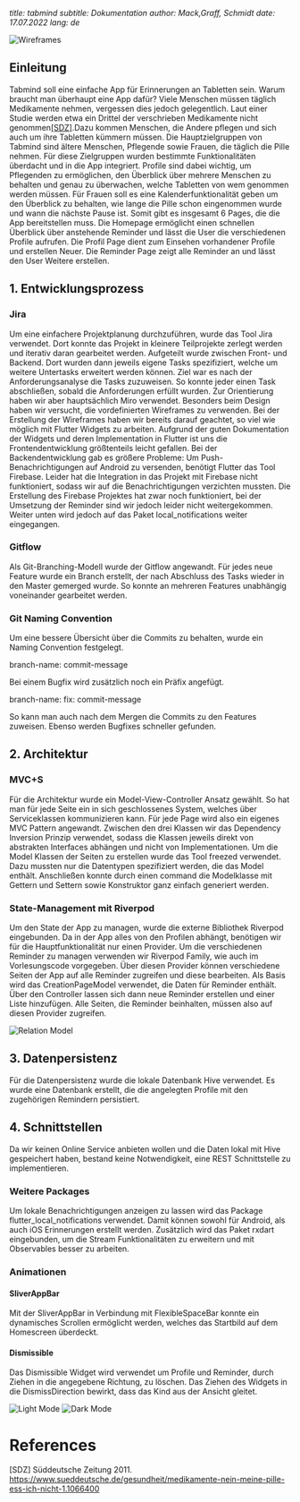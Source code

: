 
*title: tabmind
subtitle: Dokumentation
author: Mack,Graff, Schmidt
date: 17.07.2022
lang: de*

![Wireframes](https://github.com/tobias-mack/tabmind/blob/Local_Notifications%2B%2B/Wireframes.PNG)

## Einleitung
Tabmind soll eine einfache App für Erinnerungen an Tabletten sein. Warum braucht man überhaupt eine App dafür? Viele Menschen müssen täglich Medikamente nehmen, vergessen dies jedoch gelegentlich. Laut einer Studie werden etwa ein Drittel der verschrieben Medikamente nicht genommen[[SDZ]](#1).Dazu kommen Menschen, die Andere pflegen und sich auch um ihre Tabletten kümmern müssen. Die Hauptzielgruppen von Tabmind sind ältere Menschen, Pflegende sowie Frauen, die täglich die Pille nehmen. Für diese Zielgruppen wurden bestimmte Funktionalitäten überdacht und in die App integriert.
Profile sind dabei wichtig, um Pflegenden zu ermöglichen, den Überblick über mehrere Menschen zu behalten und genau zu überwachen, welche Tabletten von wem genommen werden müssen.
Für Frauen soll es eine Kalenderfunktionalität geben um den Überblick zu behalten, wie lange die Pille schon eingenommen wurde und wann die nächste Pause ist.
Somit gibt es insgesamt 6 Pages, die die App bereitstellen muss. Die Homepage ermöglicht einen schnellen Überblick über anstehende Reminder und lässt die User die verschiedenen Profile aufrufen. Die Profil Page dient zum Einsehen vorhandener Profile und erstellen Neuer. Die Reminder Page zeigt alle Reminder an  und lässt den User Weitere erstellen.

## 1. Entwicklungsprozess
### Jira
Um eine einfachere Projektplanung durchzuführen, wurde das Tool Jira verwendet. Dort konnte das Projekt in kleinere Teilprojekte zerlegt werden und iterativ daran gearbeitet werden. Aufgeteilt wurde zwischen Front- und Backend. Dort wurden dann jeweils eigene Tasks spezifiziert, welche um weitere Untertasks erweitert werden können. Ziel war es nach der Anforderungsanalyse die Tasks zuzuweisen. So konnte jeder einen Task abschließen, sobald die Anforderungen erfüllt wurden. Zur Orientierung haben wir aber hauptsächlich Miro verwendet. Besonders beim Design haben wir versucht, die vordefinierten Wireframes zu verwenden. Bei der Erstellung der Wireframes haben wir bereits darauf geachtet, so viel wie möglich mit Flutter Widgets zu arbeiten. Aufgrund der guten Dokumentation der Widgets und deren Implementation in Flutter ist uns die Frontendentwicklung größtenteils leicht gefallen.
Bei der Backendentwicklung gab es größere Probleme: Um Push-Benachrichtigungen auf Android zu versenden, benötigt Flutter das Tool Firebase. Leider hat die Integration in das Projekt mit Firebase nicht funktioniert, sodass wir auf die Benachrichtigungen verzichten mussten. Die Erstellung des Firebase Projektes hat zwar noch funktioniert, bei der Umsetzung der Reminder sind wir jedoch leider nicht weitergekommen. Weiter unten wird jedoch auf das Paket local_notifications weiter eingegangen.
                                                            


### Gitflow
Als Git-Branching-Modell wurde der Gitflow angewandt. Für jedes neue Feature wurde ein Branch erstellt, der nach Abschluss des Tasks wieder in den Master gemerged wurde. So konnte an mehreren Features unabhängig voneinander gearbeitet werden.

### Git Naming Convention
Um eine bessere Übersicht über die Commits zu behalten, wurde ein Naming Convention festgelegt.

branch-name: commit-message

Bei einem Bugfix wird zusätzlich noch ein Präfix angefügt.

branch-name: fix: commit-message

So kann man auch nach dem Mergen die Commits zu den Features zuweisen. Ebenso werden Bugfixes schneller gefunden.




## 2. Architektur
### MVC+S
Für die Architektur wurde ein Model-View-Controller Ansatz gewählt. So hat man für jede Seite ein in sich geschlossenes System, welches über Serviceklassen kommunizieren kann. Für jede Page wird also ein eigenes MVC Pattern angewandt. Zwischen den drei Klassen wir das Dependency Inversion Prinzip verwendet, sodass die Klassen jeweils direkt von abstrakten Interfaces abhängen und nicht von Implementationen. Um die Model Klassen der Seiten zu erstellen wurde das Tool freezed verwendet. Dazu mussten nur die Datentypen spezifiziert werden, die das Model enthält. Anschließen konnte durch einen command die Modelklasse mit Gettern und Settern sowie Konstruktor ganz einfach generiert werden.

### State-Management mit Riverpod
Um den State der App zu managen, wurde die externe Bibliothek Riverpod eingebunden. Da in der App alles von den Profilen abhängt, benötigen wir für die Hauptfunktionalität nur einen Provider. Um die verschiedenen Reminder zu managen verwenden wir Riverpod Family, wie auch im Vorlesungscode vorgegeben. Über diesen Provider können verschiedene Seiten der App auf alle Reminder zugreifen und diese bearbeiten. Als Basis wird das CreationPageModel verwendet, die Daten für Reminder enthält. Über den Controller lassen sich dann neue Reminder erstellen und einer Liste hinzufügen.
Alle Seiten, die Reminder beinhalten, müssen also auf diesen Provider zugreifen.

![Relation Model](https://github.com/tobias-mack/tabmind/blob/Local_Notifications%2B%2B/relation.png)

## 3. Datenpersistenz
Für die Datenpersistenz wurde die lokale Datenbank Hive verwendet. Es wurde eine Datenbank erstellt, die die angelegten Profile mit den zugehörigen Remindern persistiert. 

## 4. Schnittstellen
Da wir keinen Online Service anbieten wollen und die Daten lokal mit Hive gespeichert haben, bestand keine Notwendigkeit, eine REST Schnittstelle zu implementieren.


### Weitere Packages
Um lokale Benachrichtigungen anzeigen zu lassen wird das Package flutter_local_notifications verwendet. Damit können sowohl für Android, als auch iOS Erinnerungen erstellt werden. Zusätzlich wird das Paket rxdart eingebunden, um die Stream Funktionalitäten zu erweitern und mit Observables besser zu arbeiten.

### Animationen

#### SliverAppBar
Mit der SliverAppBar in Verbindung mit FlexibleSpaceBar konnte ein dynamisches Scrollen ermöglicht werden, welches das Startbild auf dem Homescreen überdeckt.

#### Dismissible
Das Dismissible Widget wird verwendet um Profile und Reminder, durch Ziehen in die angegebene Richtung, zu löschen. Das Ziehen des Widgets in die DismissDirection bewirkt, dass das Kind aus der Ansicht gleitet. 


![Light Mode](https://github.com/tobias-mack/tabmind/blob/Local_Notifications%2B%2B/light1.PNG)
![Dark Mode](https://github.com/tobias-mack/tabmind/blob/Local_Notifications%2B%2B/dark1.PNG)


# References

<a id=1>[SDZ]</a> 
Süddeutsche Zeitung 2011. https://www.sueddeutsche.de/gesundheit/medikamente-nein-meine-pille-ess-ich-nicht-1.1066400


